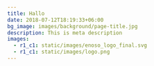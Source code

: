 ```yaml
---
title: Hallo
date: 2018-07-12T18:19:33+06:00
bg_image: images/background/page-title.jpg
description: This is meta description
images:
  - r1_c1: static/images/enoso_logo_final.svg
  - r1_c1: static/images/logo.png
---
```

